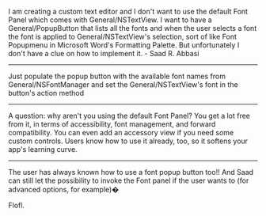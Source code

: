 I am creating a custom text editor and I don't want to use the default Font Panel which comes with General/NSTextView. I want to have a General/PopupButton that lists all the fonts and when the user selects a font the font is applied to General/NSTextView's selection, sort of like Font Popupmenu in Microsoft Word's Formatting Palette. But unfortunately I don't have a clue on how to implement it. - Saad R. Abbasi

----

Just populate the popup button with the available font names from General/NSFontManager and set the General/NSTextView's font in the button's action method

----

A question: why aren't you using the default Font Panel? You get a lot free from it, in terms of accessibility, font management, and forward compatibility. You can even add an accessory view if you need some custom controls. Users know how to use it already, too, so it softens your app's learning curve.

----

The user has always known how to use a font popup button too!! And Saad can still let the possibility to invoke the Font panel if the user wants to (for advanced options, for example)�

Flofl.